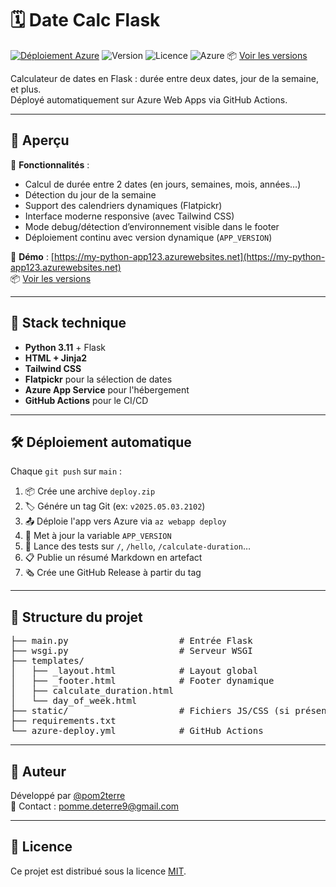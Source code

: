 # 🗓️ Date Calc Flask

[![Déploiement Azure](https://github.com/pom2terre/date_tools/actions/workflows/azure-deploy.yml/badge.svg)](https://github.com/pom2terre/date_tools/actions/workflows/azure-deploy.yml)
![Version](https://img.shields.io/github/v/tag/pom2terre/date_tools?label=version&sort=semver)
![Licence](https://img.shields.io/github/license/pom2terre/date_tools)
![Azure](https://img.shields.io/badge/Azure-Deployed-blue?logo=microsoft-azure)
📦 [Voir les versions](https://github.com/pom2terre/date_tools/releases)


Calculateur de dates en Flask : durée entre deux dates, jour de la semaine, et plus.  
Déployé automatiquement sur Azure Web Apps via GitHub Actions.

---

## 🚀 Aperçu

🧮 **Fonctionnalités** :
- Calcul de durée entre 2 dates (en jours, semaines, mois, années…)
- Détection du jour de la semaine
- Support des calendriers dynamiques (Flatpickr)
- Interface moderne responsive (avec Tailwind CSS)
- Mode debug/détection d’environnement visible dans le footer
- Déploiement continu avec version dynamique (`APP_VERSION`)

🔗 **Démo** : [https://my-python-app123.azurewebsites.net](https://my-python-app123.azurewebsites.net)  
📦 [Voir les versions](https://github.com/pom2terre/date_tools/releases)

---

## 🧰 Stack technique

- **Python 3.11** + Flask
- **HTML + Jinja2**
- **Tailwind CSS**
- **Flatpickr** pour la sélection de dates
- **Azure App Service** pour l'hébergement
- **GitHub Actions** pour le CI/CD

---

## 🛠️ Déploiement automatique

Chaque `git push` sur `main` :

1. 📦 Crée une archive `deploy.zip`
2. 🏷️ Génére un tag Git (ex: `v2025.05.03.2102`)
3. 📤 Déploie l'app vers Azure via `az webapp deploy`
4. 🔄 Met à jour la variable `APP_VERSION`
5. 🧪 Lance des tests sur `/`, `/hello`, `/calculate-duration`…
6. 📋 Publie un résumé Markdown en artefact
7. 🗞️ Crée une GitHub Release à partir du tag

---

## 📂 Structure du projet

<pre>
├── main.py                     # Entrée Flask
├── wsgi.py                     # Serveur WSGI
├── templates/
│   ├── _layout.html            # Layout global
│   ├── _footer.html            # Footer dynamique
│   ├── calculate_duration.html
│   └── day_of_week.html
├── static/                     # Fichiers JS/CSS (si présents)
├── requirements.txt
└── azure-deploy.yml            # GitHub Actions
</pre>

---

## 👤 Auteur

Développé par [@pom2terre](https://github.com/pom2terre)  
📧 Contact : pomme.deterre9@gmail.com

---

## 📝 Licence

Ce projet est distribué sous la licence [MIT](LICENSE).


